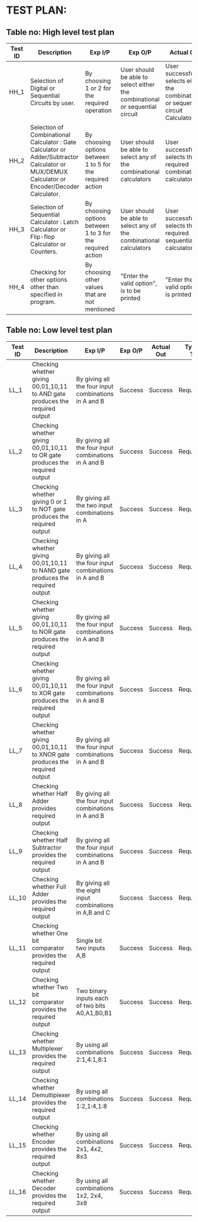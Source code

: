 # TEST PLAN:

## Table no: High level test plan

| **Test ID** | **Description**                                              | **Exp I/P** | **Exp O/P** | **Actual Out** |**Type Of Test**  |          
|-------------|--------------------------------------------------------------|------------|-------------|----------------|------------------|      
| HH_1 | Selection of Digital or Sequential Circuits by user. | By choosing 1 or 2 for the required operation | User should be able to select either the combinational or sequential circuit | User successfully selects either the combinational or sequential circuit Calculator | Technical | 
| HH_2 | Selection of Combinational Calculator : Gate Calculator or Adder/Subtractor Calculator or MUX/DEMUX Calculator or Encoder/Decoder Calculator. | By choosing options between 1 to 5 for the required action | User should be able to select any of the combinational calculators | User successfully selects the required combinational calculator | Technical | 
| HH_3 | Selection of Sequential Calculator : Latch Calculator or Flip-flop Calculator or Counters. | By choosing options between 1 to 3 for the required action | User should be able to select any of the combinational calculators | User successfully selects the required sequential calculator | Technical | 
| HH_4 | Checking for other options other than specified in program. | By choosing other values that are not mentioned | "Enter the valid option", is to be printed | "Enter the valid option", is printed | Boundary based |



## Table no: Low level test plan

| **Test ID** | **Description**                                              | **Exp I/P** | **Exp O/P** | **Actual Out** |**Type Of Test**  |    
|-------------|-----------------------------|------------|-------------|----------------|------------------|
| LL_1 |Checking whether giving 00,01,10,11 to AND gate produces the required output | By giving all the four input combinations in A and B |Success | Success | Requirement |
| LL_2 |Checking whether giving 00,01,10,11 to OR gate produces the required output |By giving all the four input combinations in A and B | Success |Success |Requirement |
| LL_3 |Checking whether giving 0 or 1 to NOT gate produces the required output|By giving all the two input combinations in A | Success | Success | Requirement |
| LL_4 |Checking whether giving 00,01,10,11 to NAND gate produces the required output |By giving all the four input combinations in A and B | Success | Success |Requirement |
| LL_5 |Checking whether giving 00,01,10,11 to NOR gate produces the required output |By giving all the four input combinations in A and B |Success  | Success | Requirement |
| LL_6 |Checking whether giving 00,01,10,11 to XOR gate produces the required output |By giving all the four input combinations in A and B | Success| Success |Requirement |
| LL_7 |Checking whether giving 00,01,10,11 to XNOR gate produces the required output |By giving all the four input combinations in A and B|Success  | Success | Requirement |
| LL_8 |Checking whether Half Adder provides required output |By giving all the four input combinations in A and B|Success  | Success | Requirement |
| LL_9 |Checking whether Half Subtractor provides the required output |By giving all the four input combinations in A and B|Success  | Success | Requirement |
| LL_10 |Checking whether Full Adder provides the required output |By giving all the eight input combinations in A,B and C|Success  | Success | Requirement|
| LL_11 |Checking whether One bit comparator provides the required output |Single bit two inputs A,B|Success  | Success |Requirement|
| LL_12 |Checking whether Two bit comparator provides the required output |Two binary inputs each of two bits A0,A1,B0,B1|Success  | Success |Requirement|
| LL_13 |Checking whether Multiplexer provides the required output |By using all combinations 2:1,4:1,8:1|Success  | Success |Requirement|
| LL_14 |Checking whether Demultiplexer provides the required output |By using all combinations 1:2,1:4,1:8|Success  | Success |Requirement|
| LL_15 |Checking whether Encoder provides the required output |By using all combinations 2x1, 4x2, 8x3|Success  | Success |Requirement|
| LL_16 |Checking whether Decoder provides the required output |By using all combinations 1x2, 2x4, 3x8|Success  | Success |Requirement|


